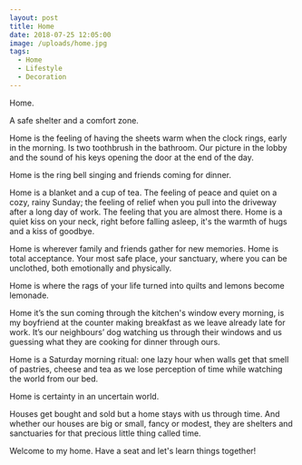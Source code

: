 ```yaml
---
layout: post
title: Home
date: 2018-07-25 12:05:00
image: /uploads/home.jpg
tags:
  - Home
  - Lifestyle
  - Decoration
---
```


Home.

A safe shelter and a comfort zone.

Home is the feeling of having the sheets warm when the clock rings, early in the morning. Is two toothbrush in the bathroom. Our picture in the lobby and the sound of his keys opening the door at the end of the day.

Home is the ring bell singing and friends coming for dinner.&nbsp;

Home is a blanket and a cup of tea. The feeling of peace and quiet on a cozy, rainy Sunday; the feeling of relief when you pull into the driveway after a long day of work. The feeling that you are almost there. Home is a quiet kiss on your neck, right before falling asleep, it's the warmth of hugs and a kiss of goodbye.

Home is wherever family and friends gather for new memories. Home is total acceptance. Your most safe place, your sanctuary, where you can be unclothed, both emotionally and physically.

Home is where the rags of your life turned into quilts and lemons become lemonade.

Home it’s the sun coming through the kitchen's window every morning, is my boyfriend at the counter making breakfast as we leave already late for work. It’s our neighbours’ dog watching us through their windows and us guessing what they are cooking for dinner through ours.

Home is a Saturday morning ritual: one lazy hour when walls get that smell of pastries, cheese and tea as we lose perception of time while watching the world from our bed.

Home is certainty in an uncertain world.

Houses get bought and sold but a home stays with us through time. And whether our houses are big or small, fancy or modest, they are shelters and sanctuaries for that precious little thing called time.

Welcome to my home. Have a seat and let's learn things together\!